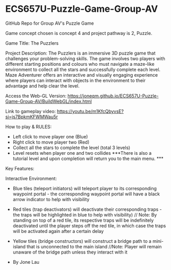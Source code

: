 # ECS657U-Puzzle-Game-Group-AV
GitHub Repo for Group AV's Puzzle Game


Game concept chosen is concept 4 and project pathway is 2, Puzzle.

Game Title: The Puzzlers

Project Description: The Puzzlers is an immersive 3D puzzle game that challenges your problem-solving skills. The game involves two players with different starting positions and colours who must navigate a maze-like environment to collect all the stars and successfully complete each level. Maze Adventurer offers an interactive and visually engaging experience where players can interact with objects in the environment to their advantage and help clear the level.

Access the Web-GL Version: https://joneqm.github.io/ECS657U-Puzzle-Game-Group-AV/BuildWebGL/index.html

Link to gameplay video: https://youtu.be/m1KfcQbyvsE?si=js7BpkmKFWMWau5r


How to play & RULES: 
- Left click to move player one (Blue)
- Right click to move player two (Red) 
- Collect all the stars to complete the level (total 3 levels) 
- Level resets when player one and two collides
***There is also a tutorial level and upon completion will return you to the main menu. ***


Key Features:

Interactive Environment:
- Blue tiles (teleport initiators) will teleport player to its corresponding waypoint portal - the corresponding waypoint portal will have a black arrow indicator to help with visibility
- Red tiles (trap deactivators) will deactivate their corresponding traps - the traps will be highlighted in blue to help with visibility) // Note: By standing on top of a red tile, its respective traps will be indefinitely deactivated until the player steps off the red tile, in which case the traps will be activated again after a certain delay
- Yellow tiles (bridge constructors) will construct a bridge path to a mini-island that is unconnected to the main island //Note: Player will remain unaware of the bridge path unless they interact with it

- By Jone Lau


